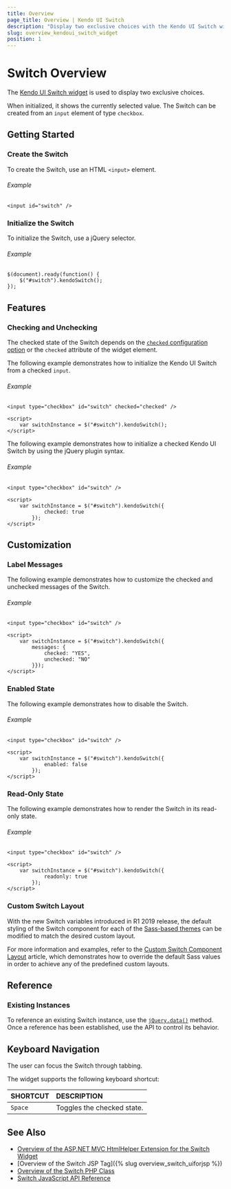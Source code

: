 ```yaml
---
title: Overview
page_title: Overview | Kendo UI Switch
description: "Display two exclusive choices with the Kendo UI Switch widget."
slug: overview_kendoui_switch_widget
position: 1
---
```


# Switch Overview

The [Kendo UI Switch widget](http://demos.telerik.com/kendo-ui/switch) is used to display two exclusive choices.

When initialized, it shows the currently selected value. The Switch can be created from an `input` element of type `checkbox`.

## Getting Started

### Create the Switch

To create the Switch, use an HTML `<input>` element.

###### Example

    <input id="switch" />

### Initialize the Switch

To initialize the Switch, use a jQuery selector.

###### Example

    $(document).ready(function() {
        $("#switch").kendoSwitch();
    });

## Features

### Checking and Unchecking

The checked state of the Switch depends on the [`checked` configuration option](/api/switch#checked) or the `checked` attribute of the widget element.

The following example demonstrates how to initialize the Kendo UI Switch from a checked `input`.

###### Example

    <input type="checkbox" id="switch" checked="checked" />

    <script>
        var switchInstance = $("#switch").kendoSwitch();
    </script>

The following example demonstrates how to initialize a checked Kendo UI Switch by using the jQuery plugin syntax.

###### Example

    <input type="checkbox" id="switch" />

    <script>
        var switchInstance = $("#switch").kendoSwitch({
                checked: true
            });
    </script>

## Customization

### Label Messages

The following example demonstrates how to customize the checked and unchecked messages of the Switch.

###### Example

    <input type="checkbox" id="switch" />

    <script>
        var switchInstance = $("#switch").kendoSwitch({
            messages: {
                checked: "YES",
                unchecked: "NO"
            }});
    </script>

### Enabled State

The following example demonstrates how to disable the Switch.

###### Example

    <input type="checkbox" id="switch" />

    <script>
        var switchInstance = $("#switch").kendoSwitch({
                enabled: false
            });
    </script>

### Read-Only State

The following example demonstrates how to render the Switch in its read-only state.

###### Example

    <input type="checkbox" id="switch" />

    <script>
        var switchInstance = $("#switch").kendoSwitch({
                readonly: true
            });
    </script>

### Custom Switch Layout

With the new Switch variables introduced in R1 2019 release, the default styling of the Switch component for each of the [Sass-based themes](/kendo-ui/styles-and-layout/sass-themes) can be modified to match the desired custom layout.

For more information and examples, refer to the [Custom Switch Component Layout](https://github.com/telerik/kendo-themes/wiki/Change-the-Switch-Layout) article, which demonstrates how to override the default Sass values in order to achieve any of the predefined custom layouts.

## Reference

### Existing Instances

To reference an existing Switch instance, use the [`jQuery.data()`](http://api.jquery.com/jQuery.data/) method. Once a reference has been established, use the API to control its behavior.

## Keyboard Navigation

The user can focus the Switch through tabbing.

The widget supports the following keyboard shortcut:

| SHORTCUT						          | DESCRIPTION				                                 |
|:---                           |:---                                                |
|`Space`                        | Toggles the checked state.                         |

## See Also

* [Overview of the ASP.NET MVC HtmlHelper Extension for the Switch Widget](/aspnet-mvc/helpers/switch/overview)
* [Overview of the Switch JSP Tag]({% slug overview_switch_uiforjsp %})
* [Overview of the Switch PHP Class](/php/widgets/switch/overview)
* [Switch JavaScript API Reference](/api/javascript/ui/switch)
